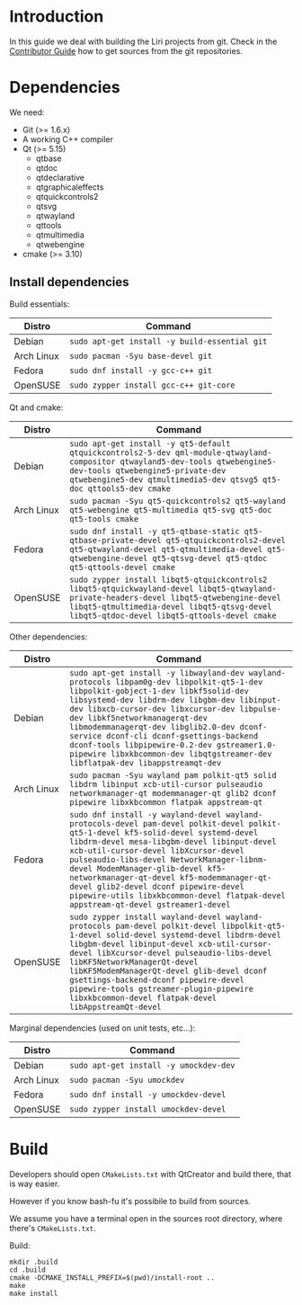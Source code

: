 # Introduction

In this guide we deal with building the Liri projects from git.
Check in the [Contributor Guide](contributor-guide/index.md) how to get sources from the git repositories.

# Dependencies

We need:

* Git (>= 1.6.x)
* A working C++ compiler
* Qt (>= 5.15)
  * qtbase
  * qtdoc
  * qtdeclarative
  * qtgraphicaleffects
  * qtquickcontrols2
  * qtsvg
  * qtwayland
  * qttools
  * qtmultimedia
  * qtwebengine
* cmake (>= 3.10)

## Install dependencies

Build essentials:

| Distro     | Command                                       |
| ---------- | --------------------------------------------- |
| Debian     | `sudo apt-get install -y build-essential git` |
| Arch Linux | `sudo pacman -Syu base-devel git`             |
| Fedora     | `sudo dnf install -y gcc-c++ git`             |
| OpenSUSE   | `sudo zypper install gcc-c++ git-core`        |

Qt and cmake:

| Distro     | Command                                                                                                                                                                                                                                        |
| ---------- | ---------------------------------------------------------------------------------------------------------------------------------------------------------------------------------------------------------------------------------------------- |
| Debian     | `sudo apt-get install -y qt5-default qtquickcontrols2-5-dev qml-module-qtwayland-compositor qtwayland5-dev-tools qtwebengine5-dev-tools qtwebengine5-private-dev qtwebengine5-dev qtmultimedia5-dev qtsvg5 qt5-doc qttools5-dev cmake` |
| Arch Linux | `sudo pacman -Syu qt5-quickcontrols2 qt5-wayland qt5-webengine qt5-multimedia qt5-svg qt5-doc qt5-tools cmake`                                                                                                                                   |
| Fedora     | `sudo dnf install -y qt5-qtbase-static qt5-qtbase-private-devel qt5-qtquickcontrols2-devel qt5-qtwayland-devel qt5-qtmultimedia-devel qt5-qtwebengine-devel qt5-qtsvg-devel qt5-qtdoc qt5-qttools-devel cmake`                         |
| OpenSUSE   | `sudo zypper install libqt5-qtquickcontrols2 libqt5-qtquickwayland-devel libqt5-qtwayland-private-headers-devel libqt5-qtwebengine-devel libqt5-qtmultimedia-devel libqt5-qtsvg-devel libqt5-qtdoc-devel libqt5-qttools-devel cmake`             |

Other dependencies:

| Distro     | Command                                                                                                                                                                                                                                                                                                                                                                                                                                                                                     |
| ---------- | ------------------------------------------------------------------------------------------------------------------------------------------------------------------------------------------------------------------------------------------------------------------------------------------------------------------------------------------------------------------------------------------------------------------------------------------------------------------------------------------- |
| Debian     | `sudo apt-get install -y libwayland-dev wayland-protocols libpam0g-dev libpolkit-qt5-1-dev libpolkit-gobject-1-dev libkf5solid-dev libsystemd-dev libdrm-dev libgbm-dev libinput-dev libxcb-cursor-dev libxcursor-dev libpulse-dev libkf5networkmanagerqt-dev libmodemmanagerqt-dev libglib2.0-dev dconf-service dconf-cli dconf-gsettings-backend dconf-tools libpipewire-0.2-dev gstreamer1.0-pipewire libxkbcommon-dev libqtgstreamer-dev libflatpak-dev libappstreamqt-dev` |
| Arch Linux | `sudo pacman -Syu wayland pam polkit-qt5 solid libdrm libinput xcb-util-cursor pulseaudio networkmanager-qt modemmanager-qt glib2 dconf pipewire libxkbcommon flatpak appstream-qt`                                                      |
| Fedora     | `sudo dnf install -y wayland-devel wayland-protocols-devel pam-devel polkit-devel polkit-qt5-1-devel kf5-solid-devel systemd-devel libdrm-devel mesa-libgbm-devel libinput-devel xcb-util-cursor-devel libXcursor-devel pulseaudio-libs-devel NetworkManager-libnm-devel ModemManager-glib-devel kf5-networkmanager-qt-devel kf5-modemmanager-qt-devel glib2-devel dconf pipewire-devel pipewire-utils libxkbcommon-devel flatpak-devel appstream-qt-devel gstreamer1-devel`                     |
| OpenSUSE   | `sudo zypper install wayland-devel wayland-protocols pam-devel polkit-devel libpolkit-qt5-1-devel solid-devel systemd-devel libdrm-devel libgbm-devel libinput-devel xcb-util-cursor-devel libXcursor-devel pulseaudio-libs-devel libKF5NetworkManagerQt-devel libKF5ModemManagerQt-devel glib-devel dconf gsettings-backend-dconf pipewire-devel pipewire-tools gstreamer-plugin-pipewire libxkbcommon-devel flatpak-devel libAppstreamQt-devel`                               |

Marginal dependencies (used on unit tests, etc...):

| Distro     | Command                                          |
| ---------- | ------------------------------------------------ |
| Debian     | `sudo apt-get install -y umockdev-dev`           |
| Arch Linux | `sudo pacman -Syu umockdev`                      |
| Fedora     | `sudo dnf install -y umockdev-devel`             |
| OpenSUSE   | `sudo zypper install umockdev-devel`             |

# Build

Developers should open `CMakeLists.txt` with QtCreator and build there, that is way easier.

However if you know bash-fu it's possibile to build from sources.

We assume you have a terminal open in the sources root directory, where there's `CMakeLists.txt`.

Build:

```
mkdir .build
cd .build
cmake -DCMAKE_INSTALL_PREFIX=$(pwd)/install-root ..
make
make install
```
